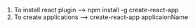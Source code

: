 1. To install react plugin --> npm install -g create-react-app
2. To create applications --> create-react-app  applicaionName